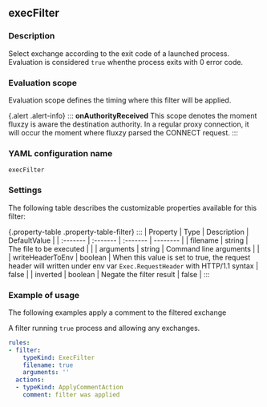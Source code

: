 ## execFilter

### Description

Select exchange according to the exit code of a launched process. Evaluation is considered `true` whenthe process exits with 0 error code.

### Evaluation scope

Evaluation scope defines the timing where this filter will be applied. 

{.alert .alert-info}
:::
**onAuthorityReceived** This scope denotes the moment fluxzy is aware the destination authority. In a regular proxy connection, it will occur the moment where fluxzy parsed the CONNECT request.
:::

### YAML configuration name

    execFilter

### Settings

The following table describes the customizable properties available for this filter: 

{.property-table .property-table-filter}
:::
| Property | Type | Description | DefaultValue |
| :------- | :------- | :------- | -------- |
| filename | string | The file to be executed |  |
| arguments | string | Command line arguments |  |
| writeHeaderToEnv | boolean | When this value is set to true, the request header will written under env var `Exec.RequestHeader` with HTTP/1.1 syntax | false |
| inverted | boolean | Negate the filter result | false |
:::

### Example of usage

The following examples apply a comment to the filtered exchange

A filter running `true` process and allowing any exchanges.

```yaml
rules:
- filter:
    typeKind: ExecFilter
    filename: true
    arguments: ''
  actions:
  - typeKind: ApplyCommentAction
    comment: filter was applied
```



